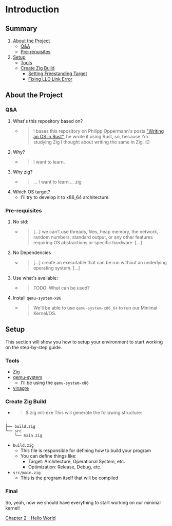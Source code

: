 # Introduction

## Summary
1. [About the Project](#about-the-project)
    - [Q&A](#q&a)
    - [Pre-requisites](#pre-requisites)
2. [Setup](#setup)
    - [Tools](#tools)
    - [Create Zig Build](#create-zig-build)
        - [Setting Freestanding Target](#setting-freestanding-target)
        - [Fixing LLD Link Error](#fixing-lld-link-error)


## About the Project

### Q&A
1. What's this repository based on?
    - > I bases this repository on Philipp Oppermann's posts ["Writing an OS in Rust"](https://os.phil-opp.com/), he wrote it using Rust, so, because I'm studying  Zig I thought about writing the same in Zig. :D 
2. Why?
    - > I want to learn.
3. Why zig?
    - > ... I want to learn ... zig
4. Which OS target?
    - I'll try to develop it to x86_64 architecture.

<!-- 
    TODO: 
        - Add more info
-->

### Pre-requisites
1. No std:
    - > [...] we can’t use threads, files, heap memory, the network, random numbers, standard output, or any other features requiring OS abstractions or specific hardware. [...]
2. No Dependencies
    - > [...] create an executable that can be run without an underlying operating system. [...]
3. Use what's available:
    - > TODO: What can be used?
4. Install `qemu-system-x86`
    - > We'll be able to use `qemu-system-x86_64` to run our Minimal Kernel/OS.

## Setup
This section will show you how to setup your environment to start working on the step-by-step guide.

### Tools
- [Zig](https://ziglang.org/)
- [qemu-system](https://www.qemu.org/)
    - I'll be using the `qemu-system-x86`
- [vinagre](https://gitlab.gnome.org/Archive/vinagre)

### Create Zig Build
- > $ zig init-exe
This will generate the following structure:
```shell
.
├── build.zig
└── src
    └── main.zig
```

- `build.zig`
    - This file is responsible for defining how to build your program
    - You can define things like:
        - Target: Architecture, Operational System, etc.
        - Optimization: Release, Debug, etc.
- `src/main.zig`
    - This is the program itself that will be compiled 

### Final
So, yeah, now we should have everything to start working on our minimal kernel!

[Chapter 2 - Hello World](./02_hello_world.md)
